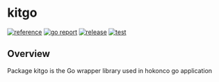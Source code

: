 # kitgo

[![reference][pkg-go-dev-badge-img]][pkg-go-dev-badge-url]
[![go report][go-report-badge-img]][go-report-badge-url]
[![release][release-badge-img]][release-badge-url]
[![test][test-badge-img]][test-badge-url]

## Overview

Package kitgo is the Go wrapper library used in hokonco go application

[pkg-go-dev-badge-img]: https://pkg.go.dev/badge/github.com/hokonco/kitgo
[pkg-go-dev-badge-url]: https://pkg.go.dev/github.com/hokonco/kitgo "reference"
[go-report-badge-img]: https://goreportcard.com/badge/github.com/hokonco/kitgo
[go-report-badge-url]: https://goreportcard.com/report/github.com/hokonco/kitgo "go report"
[release-badge-img]: https://img.shields.io/github/release/hokonco/kitgo.svg
[release-badge-url]: https://github.com/hokonco/kitgo/releases/latest "release"
[test-badge-img]: https://github.com/hokonco/kitgo/actions/workflows/test.yml/badge.svg
[test-badge-url]: https://github.com/hokonco/kitgo/actions/workflows/test.yml "test"
